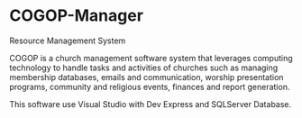 # COGOP-Manager

Resource Management System

COGOP is a church management software system that leverages computing technology to handle tasks and activities of churches 
such as managing membership databases, emails and communication, worship presentation programs, community and religious events, 
finances and report generation.

This software use Visual Studio with Dev Express and SQLServer Database.

